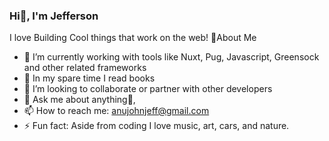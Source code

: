 ### Hi👋, I'm Jefferson
I love Building Cool things that work on the web! 
🙋‍About Me
- 🔭 I’m currently working with tools like Nuxt, Pug, Javascript, Greensock and other related frameworks
- 🌱 In my spare time I read books
- 👯 I’m looking to collaborate or partner with other developers
- 💬 Ask me about anything🌚,
- 📫 How to reach me: anujohnjeff@gmail.com 
- ⚡ Fun fact: Aside from coding I love music, art, cars, and nature.
